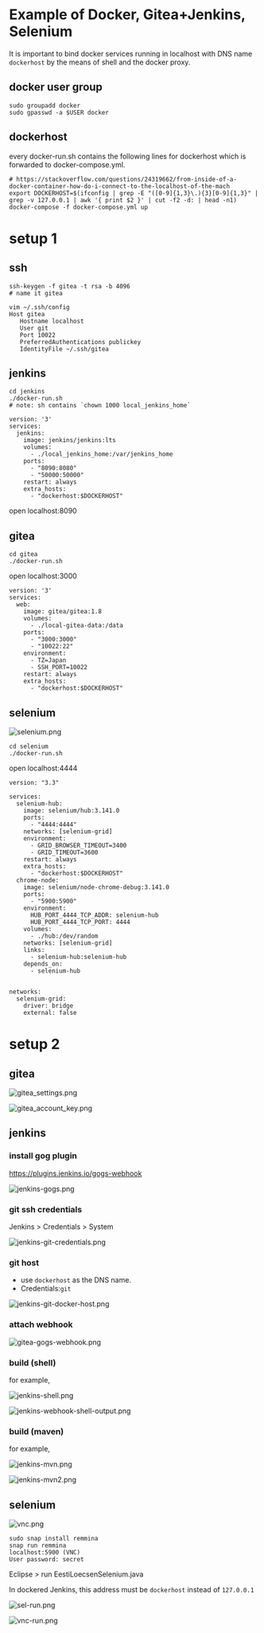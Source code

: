 # Example of Docker, Gitea+Jenkins, Selenium

It is important to bind docker services running in localhost with DNS name `dockerhost` by the means of shell and the docker proxy.

## docker user group
```
sudo groupadd docker
sudo gpasswd -a $USER docker
```

## dockerhost
every docker-run.sh contains the following lines for dockerhost which is forwarded to docker-compose.yml. 
```
# https://stackoverflow.com/questions/24319662/from-inside-of-a-docker-container-how-do-i-connect-to-the-localhost-of-the-mach
export DOCKERHOST=$(ifconfig | grep -E "([0-9]{1,3}\.){3}[0-9]{1,3}" | grep -v 127.0.0.1 | awk '{ print $2 }' | cut -f2 -d: | head -n1)
docker-compose -f docker-compose.yml up
```
# setup 1

## ssh

```
ssh-keygen -f gitea -t rsa -b 4096
# name it gitea
```

```
vim ~/.ssh/config
Host gitea
   Hostname localhost
   User git
   Port 10022
   PreferredAuthentications publickey
   IdentityFile ~/.ssh/gitea
```

## jenkins

```
cd jenkins
./docker-run.sh
# note: sh contains `chown 1000 local_jenkins_home`
```

```
version: '3'
services:
  jenkins:
    image: jenkins/jenkins:lts
    volumes:
      - ./local_jenkins_home:/var/jenkins_home
    ports:
      - "8090:8080"
      - "50000:50000"
    restart: always
    extra_hosts:
      - "dockerhost:$DOCKERHOST"
```

open localhost:8090

## gitea

```
cd gitea
./docker-run.sh
```
open localhost:3000

```
version: '3'
services:
  web:
    image: gitea/gitea:1.8
    volumes:
      - ./local-gitea-data:/data
    ports:
      - "3000:3000"
      - "10022:22"
    environment:
      - TZ=Japan
      - SSH_PORT=10022
    restart: always
    extra_hosts:
      - "dockerhost:$DOCKERHOST"
```

## selenium

![selenium.png](./imgs/selenium.png)

```
cd selenium
./docker-run.sh
```

open localhost:4444

```
version: "3.3"

services:
  selenium-hub:
    image: selenium/hub:3.141.0
    ports:
      - "4444:4444"
    networks: [selenium-grid]
    environment:
      - GRID_BROWSER_TIMEOUT=3400
      - GRID_TIMEOUT=3600
    restart: always
    extra_hosts:
      - "dockerhost:$DOCKERHOST"
  chrome-node:
    image: selenium/node-chrome-debug:3.141.0
    ports:
      - "5900:5900"
    environment:
      HUB_PORT_4444_TCP_ADDR: selenium-hub
      HUB_PORT_4444_TCP_PORT: 4444
    volumes:
      - ./hub:/dev/random
    networks: [selenium-grid]
    links:
      - selenium-hub:selenium-hub
    depends_on:
      - selenium-hub


networks:
  selenium-grid:
    driver: bridge
    external: false
```

# setup 2

## gitea

![gitea_settings.png](./imgs/gitea_settings.png)

![gitea_account_key.png](./imgs/gitea_account_key.png)

## jenkins

### install gog plugin
https://plugins.jenkins.io/gogs-webhook

![jenkins-gogs.png](./imgs/jenkins-gogs.png)

### git ssh credentials

Jenkins > Credentials > System

![jenkins-git-credentials.png](./imgs/jenkins-git-credentials.png)

### git host
 * use `dockerhost` as the DNS name.
 * Credentials:`git`

![jenkins-git-docker-host.png](./imgs/jenkins-git-docker-host.png)

### attach webhook
![gitea-gogs-webhook.png](./imgs/gitea-gogs-webhook.png)

### build (shell)

for example,

![jenkins-shell.png](./imgs/jenkins-shell.png)

![jenkins-webhook-shell-output.png](./imgs/jenkins-webhook-shell-output.png)

### build (maven)

for example,

![jenkins-mvn.png](./imgs/jenkins-mvn.png)

![jenkins-mvn2.png](./imgs/jenkins-mvn2.png)



## selenium
![vnc.png](./imgs/vnc.png)

```
sudo snap install remmina
snap run remmina
localhost:5900 (VNC)
User password: secret
```

Eclipse > run EestiLoecsenSelenium.java

In dockered Jenkins, this address must be `dockerhost` instead of `127.0.0.1`

![sel-run.png](./imgs/sel-run.png)

![vnc-run.png](./imgs/vnc-run.png)
